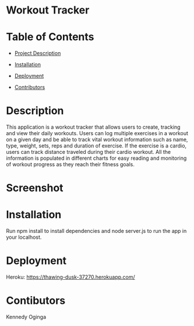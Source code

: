 # Workout Tracker

# Table of Contents
* [Project Description](#Description)

* [Installation](#Installation)

* [Deployment](#Deployment)

* [Contributors](#Contributors)


# Description
This application is a workout tracker that allows users to create, tracking and view their daily workouts. Users can log multiple exercises in a workout on a given day and be able to track vital workout information such as name, type, weight, sets, reps and duration of exercise. If the exercise is a cardio, users can track distance traveled during their cardio workout. All the information is populated in different charts for easy reading and monitoring of workout progress as they reach their fitness goals.

# Screenshot


# Installation
Run npm install to install dependencies and node server.js to run the app in your localhost.


# Deployment
Heroku: https://thawing-dusk-37270.herokuapp.com/

# Contibutors
Kennedy Oginga
